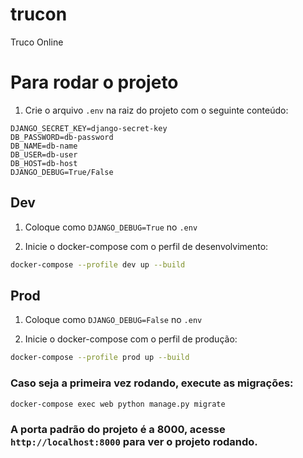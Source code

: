 # trucon
Truco Online

# Para rodar o projeto
1. Crie o arquivo `.env` na raiz do projeto com o seguinte conteúdo:
```env
DJANGO_SECRET_KEY=django-secret-key
DB_PASSWORD=db-password
DB_NAME=db-name
DB_USER=db-user
DB_HOST=db-host
DJANGO_DEBUG=True/False
```

## Dev
1. Coloque como `DJANGO_DEBUG=True` no `.env`

2. Inicie o docker-compose com o perfil de desenvolvimento:
```bash
docker-compose --profile dev up --build
```

## Prod
1. Coloque como `DJANGO_DEBUG=False` no `.env`

2. Inicie o docker-compose com o perfil de produção:
```bash
docker-compose --profile prod up --build
```

### Caso seja a primeira vez rodando, execute as migrações:
```bash
docker-compose exec web python manage.py migrate
```

### A porta padrão do projeto é a 8000, acesse `http://localhost:8000` para ver o projeto rodando.
